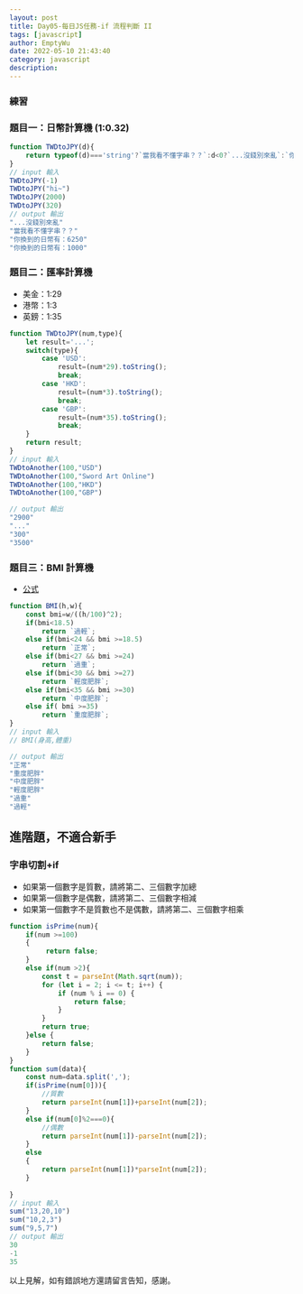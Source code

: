 ```yaml
---
layout: post
title: Day05-每日JS任務-if 流程判斷 II
tags: [javascript]
author: EmptyWu
date: 2022-05-10 21:43:40
category: javascript
description:
---
```


### 練習
### 題目一：日幣計算機 (1:0.32)

```JavaScript
function TWDtoJPY(d){
    return typeof(d)==='string'?`當我看不懂字串？？`:d<0?`...沒錢別來亂`:`你換到的日幣有：${Math.round(d/0.23)}`;
}
// input 輸入
TWDtoJPY(-1)
TWDtoJPY("hi~")
TWDtoJPY(2000)
TWDtoJPY(320)
// output 輸出
"...沒錢別來亂"
"當我看不懂字串？？"
"你換到的日幣有：6250"
"你換到的日幣有：1000"

```
<!--more-->
### 題目二：匯率計算機
* 美金：1:29
* 港幣：1:3
* 英鎊：1:35
```JavaScript
function TWDtoJPY(num,type){
    let result='...';
    switch(type){
        case 'USD':
            result=(num*29).toString();
            break;
        case 'HKD':
            result=(num*3).toString();
            break;
        case 'GBP':
            result=(num*35).toString();
            break;
    }
    return result;
}
// input 輸入
TWDtoAnother(100,"USD")
TWDtoAnother(100,"Sword Art Online")
TWDtoAnother(100,"HKD")
TWDtoAnother(100,"GBP")

// output 輸出
"2900"
"..."
"300"
"3500"
```

### 題目三：BMI 計算機
* [公式](http://depart.femh.org.tw/dietary/3opd/bmi.htm)
```JavaScript
function BMI(h,w){
    const bmi=w/((h/100)^2);
    if(bmi<18.5)
        return `過輕`;
    else if(bmi<24 && bmi >=18.5)
        return `正常`;
    else if(bmi<27 && bmi >=24)
        return `過重`;       
    else if(bmi<30 && bmi >=27)
        return `輕度肥胖`;  
    else if(bmi<35 && bmi >=30)
        return `中度肥胖`;  
    else if( bmi >=35)
        return `重度肥胖`;   
}
// input 輸入 
// BMI(身高,體重)

// output 輸出
"正常"
"重度肥胖"
"中度肥胖"
"輕度肥胖"
"過重"
"過輕"
```

## 進階題，不適合新手
### 字串切割+if
* 如果第一個數字是質數，請將第二、三個數字加總
* 如果第一個數字是偶數，請將第二、三個數字相減
* 如果第一個數字不是質數也不是偶數，請將第二、三個數字相乘
```JavaScript
function isPrime(num){
    if(num >=100)
    {
         return false;
    }
    else if(num >2){
        const t = parseInt(Math.sqrt(num));
        for (let i = 2; i <= t; i++) {
            if (num % i == 0) {
                return false;
            }
        }
        return true;
    }else {
        return false;
    }
}
function sum(data){
    const num=data.split(',');
    if(isPrime(num[0])){
        //質數
        return parseInt(num[1])+parseInt(num[2]);
    }
    else if(num[0]%2===0){
        //偶數
        return parseInt(num[1])-parseInt(num[2]);
    }
    else
    {
        return parseInt(num[1])*parseInt(num[2]);
    }
    
}
// input 輸入
sum("13,20,10")
sum("10,2,3")
sum("9,5,7")
// output 輸出
30
-1
35
```





以上見解，如有錯誤地方還請留言告知，感謝。